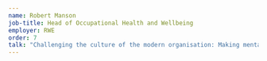 ```yaml
---
name: Robert Manson
job-title: Head of Occupational Health and Wellbeing
employer: RWE
order: 7
talk: "Challenging the culture of the modern organisation: Making mental health a priority for all <br>Developing a mental health toolkit"
---
```

